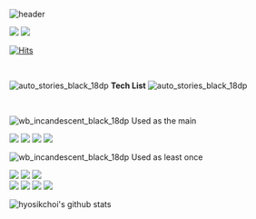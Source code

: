 ![header](https://capsule-render.vercel.app/api?type=egg&text=Welcome&fontSize=70&fontAlignY=30&animation=fadeIn&desc=hyosikchoi%27s%20github&height=200&descSize=20&descAlign=57&descAlignY=47&color=gradient)

  
<a href="https://hyosikchoi.tistory.com/" target="_blank"><img src="https://img.shields.io/badge/DevBlog-3884FF?style=flat-square&logo=Blogger&logoColor=white"/></a>
<a href="https://github.com/hyosikchoi" target="_blank"><img src="https://img.shields.io/badge/GitHub-181717?style=flat-square&logo=GitHub&logoColor=white"/></a>

[![Hits](https://hits.seeyoufarm.com/api/count/incr/badge.svg?url=https%3A%2F%2Fgithub.com%2Fhyosikchoi%2Fhit-counter&count_bg=%2379C83D&title_bg=%23555555&icon=&icon_color=%23E7E7E7&title=hits&edge_flat=false)](https://hits.seeyoufarm.com)

<br/>

![auto_stories_black_18dp](https://user-images.githubusercontent.com/56852682/183002228-1339ccac-486e-4f05-abd2-ab62170ff2b8.svg) **Tech List** ![auto_stories_black_18dp](https://user-images.githubusercontent.com/56852682/183002228-1339ccac-486e-4f05-abd2-ab62170ff2b8.svg)


<br/>


![wb_incandescent_black_18dp](https://user-images.githubusercontent.com/56852682/183002549-221b14f1-6b84-48b8-a943-5b06aa13fdd6.svg) Used as the main


<img src="https://img.shields.io/badge/Kotlin-7F52FF?style=for-the-badge&logo=Kotlin&logoColor=white"/> <img src="https://img.shields.io/badge/Java-0094F5?style=for-the-badge&logo=Java&logoColor=white"/> <img src="https://img.shields.io/badge/Android-3DDC84?style=for-the-badge&logo=Android&logoColor=white"/> <img src="https://img.shields.io/badge/Android Studio-3DDC84?style=for-the-badge&logo=Android Studio&logoColor=white"/>  


![wb_incandescent_black_18dp](https://user-images.githubusercontent.com/56852682/183002549-221b14f1-6b84-48b8-a943-5b06aa13fdd6.svg) Used as least once  

<img src="https://img.shields.io/badge/JavaScript-F7DF1E?style=for-the-badge&logo=JavaScript&logoColor=black"/> <img src="https://img.shields.io/badge/MySQL-4479A1?style=for-the-badge&logo=MySQL&logoColor=white"/> <img src="https://img.shields.io/badge/Spring Boot-6DB33F?style=for-the-badge&logo=Spring Boot&logoColor=white"/>  
<img src="https://img.shields.io/badge/React-61DAFB?style=for-the-badge&logo=React&logoColor=black"/> <img src="https://img.shields.io/badge/Slack-4A154B?style=for-the-badge&logo=Slack&logoColor=white"/> <img src="https://img.shields.io/badge/Jira-0052CC?style=for-the-badge&logo=Jira&logoColor=white"/> <img src="https://img.shields.io/badge/Notion-000000?style=for-the-badge&logo=Notion&logoColor=white"/>


![hyosikchoi's github stats](https://github-readme-stats.vercel.app/api?username=hyosikchoi&show_icons=true)
